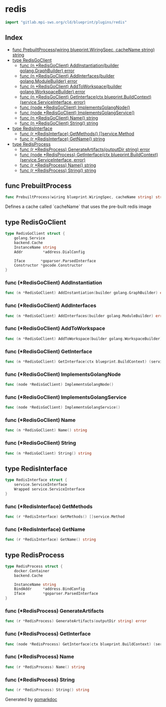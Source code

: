 <!-- Code generated by gomarkdoc. DO NOT EDIT -->

# redis

```go
import "gitlab.mpi-sws.org/cld/blueprint/plugins/redis"
```

## Index

- [func PrebuiltProcess\(wiring blueprint.WiringSpec, cacheName string\) string](<#PrebuiltProcess>)
- [type RedisGoClient](<#RedisGoClient>)
  - [func \(n \*RedisGoClient\) AddInstantiation\(builder golang.GraphBuilder\) error](<#RedisGoClient.AddInstantiation>)
  - [func \(n \*RedisGoClient\) AddInterfaces\(builder golang.ModuleBuilder\) error](<#RedisGoClient.AddInterfaces>)
  - [func \(n \*RedisGoClient\) AddToWorkspace\(builder golang.WorkspaceBuilder\) error](<#RedisGoClient.AddToWorkspace>)
  - [func \(n \*RedisGoClient\) GetInterface\(ctx blueprint.BuildContext\) \(service.ServiceInterface, error\)](<#RedisGoClient.GetInterface>)
  - [func \(node \*RedisGoClient\) ImplementsGolangNode\(\)](<#RedisGoClient.ImplementsGolangNode>)
  - [func \(node \*RedisGoClient\) ImplementsGolangService\(\)](<#RedisGoClient.ImplementsGolangService>)
  - [func \(n \*RedisGoClient\) Name\(\) string](<#RedisGoClient.Name>)
  - [func \(n \*RedisGoClient\) String\(\) string](<#RedisGoClient.String>)
- [type RedisInterface](<#RedisInterface>)
  - [func \(r \*RedisInterface\) GetMethods\(\) \[\]service.Method](<#RedisInterface.GetMethods>)
  - [func \(r \*RedisInterface\) GetName\(\) string](<#RedisInterface.GetName>)
- [type RedisProcess](<#RedisProcess>)
  - [func \(r \*RedisProcess\) GenerateArtifacts\(outputDir string\) error](<#RedisProcess.GenerateArtifacts>)
  - [func \(node \*RedisProcess\) GetInterface\(ctx blueprint.BuildContext\) \(service.ServiceInterface, error\)](<#RedisProcess.GetInterface>)
  - [func \(r \*RedisProcess\) Name\(\) string](<#RedisProcess.Name>)
  - [func \(r \*RedisProcess\) String\(\) string](<#RedisProcess.String>)


<a name="PrebuiltProcess"></a>
## func PrebuiltProcess

```go
func PrebuiltProcess(wiring blueprint.WiringSpec, cacheName string) string
```

Defines a cache called \`cacheName\` that uses the pre\-built redis image

<a name="RedisGoClient"></a>
## type RedisGoClient



```go
type RedisGoClient struct {
    golang.Service
    backend.Cache
    InstanceName string
    Addr         *address.DialConfig

    Iface       *goparser.ParsedInterface
    Constructor *gocode.Constructor
}
```

<a name="RedisGoClient.AddInstantiation"></a>
### func \(\*RedisGoClient\) AddInstantiation

```go
func (n *RedisGoClient) AddInstantiation(builder golang.GraphBuilder) error
```



<a name="RedisGoClient.AddInterfaces"></a>
### func \(\*RedisGoClient\) AddInterfaces

```go
func (n *RedisGoClient) AddInterfaces(builder golang.ModuleBuilder) error
```



<a name="RedisGoClient.AddToWorkspace"></a>
### func \(\*RedisGoClient\) AddToWorkspace

```go
func (n *RedisGoClient) AddToWorkspace(builder golang.WorkspaceBuilder) error
```



<a name="RedisGoClient.GetInterface"></a>
### func \(\*RedisGoClient\) GetInterface

```go
func (n *RedisGoClient) GetInterface(ctx blueprint.BuildContext) (service.ServiceInterface, error)
```



<a name="RedisGoClient.ImplementsGolangNode"></a>
### func \(\*RedisGoClient\) ImplementsGolangNode

```go
func (node *RedisGoClient) ImplementsGolangNode()
```



<a name="RedisGoClient.ImplementsGolangService"></a>
### func \(\*RedisGoClient\) ImplementsGolangService

```go
func (node *RedisGoClient) ImplementsGolangService()
```



<a name="RedisGoClient.Name"></a>
### func \(\*RedisGoClient\) Name

```go
func (n *RedisGoClient) Name() string
```



<a name="RedisGoClient.String"></a>
### func \(\*RedisGoClient\) String

```go
func (n *RedisGoClient) String() string
```



<a name="RedisInterface"></a>
## type RedisInterface



```go
type RedisInterface struct {
    service.ServiceInterface
    Wrapped service.ServiceInterface
}
```

<a name="RedisInterface.GetMethods"></a>
### func \(\*RedisInterface\) GetMethods

```go
func (r *RedisInterface) GetMethods() []service.Method
```



<a name="RedisInterface.GetName"></a>
### func \(\*RedisInterface\) GetName

```go
func (r *RedisInterface) GetName() string
```



<a name="RedisProcess"></a>
## type RedisProcess



```go
type RedisProcess struct {
    docker.Container
    backend.Cache

    InstanceName string
    BindAddr     *address.BindConfig
    Iface        *goparser.ParsedInterface
}
```

<a name="RedisProcess.GenerateArtifacts"></a>
### func \(\*RedisProcess\) GenerateArtifacts

```go
func (r *RedisProcess) GenerateArtifacts(outputDir string) error
```



<a name="RedisProcess.GetInterface"></a>
### func \(\*RedisProcess\) GetInterface

```go
func (node *RedisProcess) GetInterface(ctx blueprint.BuildContext) (service.ServiceInterface, error)
```



<a name="RedisProcess.Name"></a>
### func \(\*RedisProcess\) Name

```go
func (r *RedisProcess) Name() string
```



<a name="RedisProcess.String"></a>
### func \(\*RedisProcess\) String

```go
func (r *RedisProcess) String() string
```



Generated by [gomarkdoc](<https://github.com/princjef/gomarkdoc>)
